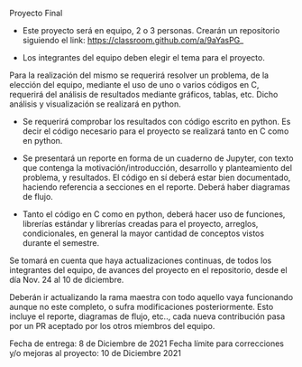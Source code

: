 Proyecto Final 

- Este proyecto será en equipo, 2 o 3 personas. Crearán un repositorio siguiendo el link: https://classroom.github.com/a/9aYasPG_

- Los integrantes del equipo deben elegir el tema para el proyecto. 

Para la realización del mismo se requerirá resolver un problema, de la elección del equipo, mediante el uso de uno o varios códigos en C, requerirá del análisis de resultados mediante gráficos, tablas, etc. Dicho análisis y visualización se realizará en python. 

- Se requerirá comprobar los resultados con código escrito en python. Es decir el código necesario para el proyecto se realizará tanto en C como en python. 

- Se presentará un reporte en forma de un cuaderno de Jupyter, con texto que contenga la motivación/introducción, desarrollo y planteamiento del problema, y resultados. El código en sí deberá estar bien documentado, haciendo referencia a secciones en el reporte. Deberá haber diagramas de flujo. 

- Tanto el código en C como en python, deberá hacer uso de funciones, librerías estándar y librerías creadas para el proyecto, arreglos, condicionales, en general la mayor cantidad de conceptos vistos durante el semestre. 

Se tomará en cuenta que haya actualizaciones continuas, de todos los integrantes del equipo, de avances del proyecto en el repositorio, desde el día Nov. 24 al 10 de diciembre. 

Deberán ir actualizando la rama maestra con todo aquello vaya funcionando aunque no este completo, o sufra modificaciones posteriormente. Esto incluye el reporte, diagramas de flujo, etc.., cada nueva contribución pasa por un PR aceptado por los otros miembros del equipo.

Fecha de entrega: 8 de Diciembre de 2021
Fecha límite para correcciones y/o mejoras al proyecto: 10 de Diciembre 2021